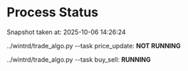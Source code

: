 # Process Status

Snapshot taken at: 2025-10-06 14:26:24

../wintrd/trade_algo.py --task price_update: **NOT RUNNING**

../wintrd/trade_algo.py --task buy_sell: **RUNNING**

